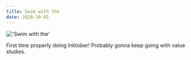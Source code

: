 ```yaml
---
title: Swim with the
date: 2020-10-01
---
```


!['Swim with the'](/Graphfish.jpeg)

First time properly doing Inktober! Probably gonna keep going with value
studies.